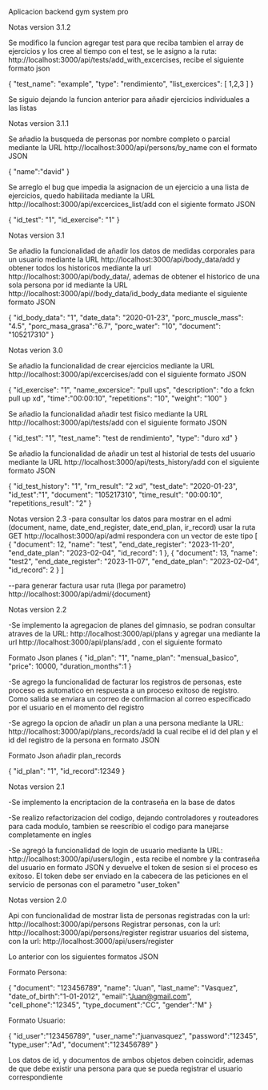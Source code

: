 Aplicacion backend gym system pro

Notas version 3.1.2

Se modifico la funcion agregar test para que reciba tambien el array de ejercicios y los cree al tiempo con el test, se le asigno a la ruta: http://localhost:3000/api/tests/add_with_excercises, recibe el siguiente formato json

{
    "test_name": "example",
    "type": "rendimiento",
    "list_exercices": [
        1,2,3
    ]
}

Se siguio dejando la funcion anterior para añadir ejercicios individuales a las listas


Notas version 3.1.1

Se añadio la busqueda de personas por nombre completo o parcial mediante la URL http://localhost:3000/api/persons/by_name con el formato JSON

{
    "name":"david"
}

Se arreglo el bug que impedia la asignacion de un ejercicio a una lista de ejercicios, quedo habilitada mediante la URL http://localhost:3000/api/excercices_list/add con el sigiente formato JSON

{
    "id_test": "1",
    "id_exercise": "1"
}

Notas version 3.1

Se añadio la funcionalidad de añadir los datos de medidas corporales para un usuario mediante la URL   http://localhost:3000/api/body_data/add  y obtener todos los historicos mediante la url http://localhost:3000/api/body_data/, ademas de obtener el historico de una sola persona por id mediante la URL http://localhost:3000/api//body_data/id_body_data mediante el siguiente formato JSON

{
    "id_body_data": "1",
    "date_data": "2020-01-23",
    "porc_muscle_mass": "4.5",
    "porc_masa_grasa":"6.7",
    "porc_water": "10",
    "document": "105217310"
}



Notas verion 3.0

Se añadio la funcionalidad de crear ejercicios mediante la URL http://localhost:3000/api/excercises/add con el siguiente formato JSON

{
    "id_exercise": "1",
    "name_excersice": "pull ups",
    "description": "do a fckn pull up xd",
    "time":"00:00:10",
    "repetitions": "10",
    "weight": "100"
}

Se añadio la funcionalidad añadir test fisico mediante la URL http://localhost:3000/api/tests/add con el siguiente formato JSON

{
    "id_test": "1",
    "test_name": "test de rendimiento",
    "type": "duro xd"
}

Se añadio la funcionalidad de añadir un test al historial de tests del usuario mediante la URL http://localhost:3000/api/tests_history/add con el siguiente formato JSON

{
    "id_test_history": "1",
    "rm_result": "2 xd",
    "test_date": "2020-01-23",
    "id_test":"1",
    "document": "105217310",
    "time_result": "00:00:10",
    "repetitions_result": "2"
}

Notas version 2.3
-para consultar los datos para mostrar en el admi (document, name, date_end_register, date_end_plan, ir_record)
usar la ruta 
GET http://localhost:3000/api/admi
respondera con un vector de este tipo
[
    {
        "document": 12,
        "name": "test",
        "end_date_register": "2023-11-20",
        "end_date_plan": "2023-02-04",
        "id_record": 1
    },
    {
        "document": 13,
        "name": "test2",
        "end_date_register": "2023-11-07",
        "end_date_plan": "2023-02-04",
        "id_record": 2
    }
]

--para generar factura usar ruta (llega por parametro)
http://localhost:3000/api/admi/{document}

Notas version 2.2

-Se implemento la agregacion de planes del gimnasio, se podran consultar atraves de la URL: http://localhost:3000/api/plans  y agregar una mediante la url http://localhost:3000/api/plans/add , con el siguiente formato

Formato Json planes
{
    "id_plan": "1",
    "name_plan": "mensual_basico",
    "price": 10000,
    "duration_months":1
}

-Se agrego la funcionalidad de facturar los registros de personas, este proceso es automatico en respuesta a un proceso exitoso de registro. Como salida se enviara un correo de confirmacion al correo especificado por el usuario en el momento del registro

-Se agrego la opcion de añadir un plan a una persona mediante la URL: http://localhost:3000/api/plans_records/add  la cual recibe el id del plan y el id del registro de la persona en formato JSON 

Formato Json añadir plan_records

{
    "id_plan": "1",
    "id_record":12349
}




Notas version 2.1

-Se implemento la encriptacion de la contraseña en la base de datos

-Se realizo refactorizacion del codigo, dejando controladores y routeadores para cada modulo, tambien se reescribio el codigo para manejarse completamente en ingles

-Se agregó la funcionalidad de login de usuario mediante la URL: http://localhost:3000/api/users/login , esta recibe el nombre y la contraseña del usuario en formato JSON y devuelve el token de sesion si el proceso es exitoso. El token debe ser enviado en la cabecera de las peticiones en el servicio de personas con el parametro "user_token"




Notas version 2.0

Api con funcionalidad de mostrar lista de personas registradas con la url: http://localhost:3000/api/persons
Registrar personas, con la url: http://localhost:3000/api/persons/register
registrar usuarios del sistema, con la url: http://localhost:3000/api/users/register


Lo anterior con los siguientes formatos JSON

Formato Persona:

{
    "document": "123456789",
    "name": "Juan",
    "last_name": "Vasquez",
    "date_of_birth":"1-01-2012",
    "email":"Juan@gmail.com",
    "cell_phone":"12345",
    "type_document":"CC",
    "gender":"M"
}

Formato Usuario:

{
    "id_user":"123456789",
    "user_name":"juanvasquez",
    "password":"12345",
    "type_user":"Ad",
    "document":"123456789"
}

Los datos de id, y documentos de ambos objetos deben coincidir, ademas de que debe existir una persona para que se pueda registrar el usuario correspondiente